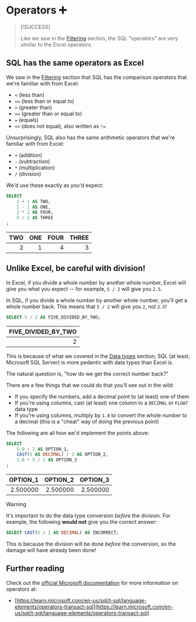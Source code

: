 # Operators ➕

> [!SUCCESS]
>
> Like we saw in the [Filtering](where.md) section, the SQL "operators" are very similar to the Excel operators.

## SQL has the same operators as Excel

We saw in the [Filtering](where.md) section that SQL has the comparison operators that we're familiar with from Excel:

- `<` (less than)
- `<=` (less than or equal to)
- `>` (greater than)
- `>=` (greater than or equal to)
- `=` (equals)
- `<>` (does not equal), also written as `!=`

Unsurprisingly, SQL also has the same arithmetic operators that we're familiar with from Excel:

- `+` (addition)
- `-` (subtraction)
- `*` (multiplication)
- `/` (division)

We'd use these exactly as you'd expect:

```sql
SELECT
    1 + 1 AS TWO,
    2 - 1 AS ONE,
    2 * 2 AS FOUR,
    6 / 2 AS THREE
;
```

| TWO | ONE | FOUR | THREE |
| --: | --: | ---: | ----: |
|   2 |   1 |    4 |     3 |

## Unlike Excel, be careful with division!

In Excel, if you divide a whole number by another whole number, Excel will give you what you expect -- for example, `5 / 2` will give you `2.5`.

In SQL, if you divide a whole number by another whole number, you'll get a whole number back. This means that `5 / 2` will give you `2`, not `2.5`!

```sql
SELECT 5 / 2 AS FIVE_DIVIDED_BY_TWO;
```

| FIVE_DIVIDED_BY_TWO |
| ------------------: |
|                   2 |

This is because of what we covered in the [Data types](data-types.md) section; SQL (at least, Microsoft SQL Server) is more pedantic with data types than Excel is.

The natural question is, "how do we get the correct number back?"

There are a few things that we could do that you'll see out in the wild:

- If you specify the numbers, add a decimal point to (at least) one of them
- If you're using columns, cast (at least) one column to a `DECIMAL` or `FLOAT` data type
- If you're using columns, multiply by `1.0` to convert the whole number to a decimal (this is a "cheat" way of doing the previous point)

The following are all how we'd implement the points above:

```sql
SELECT
    5.0 / 2 AS OPTION_1,
    CAST(5 AS DECIMAL) / 2 AS OPTION_2,
    1.0 * 5 / 2 AS OPTION_3
;
```

| OPTION_1 | OPTION_2 | OPTION_3 |
| -------: | -------: | -------: |
| 2.500000 | 2.500000 | 2.500000 |

> [!WARNING]
>
> It's important to do the data type conversion _before_ the division. For example, the following **would not** give you the correct answer:
>
> ```sql
> SELECT CAST(5 / 2 AS DECIMAL) AS INCORRECT;
> ```
>
> This is because the division will be done _before_ the conversion, so the damage will have already been done!

## Further reading

Check out the [official Microsoft documentation](https://learn.microsoft.com/en-us/sql/t-sql/language-elements/operators-transact-sql) for more information on operators at:

- [https://learn.microsoft.com/en-us/sql/t-sql/language-elements/operators-transact-sql](https://learn.microsoft.com/en-us/sql/t-sql/language-elements/operators-transact-sql)
